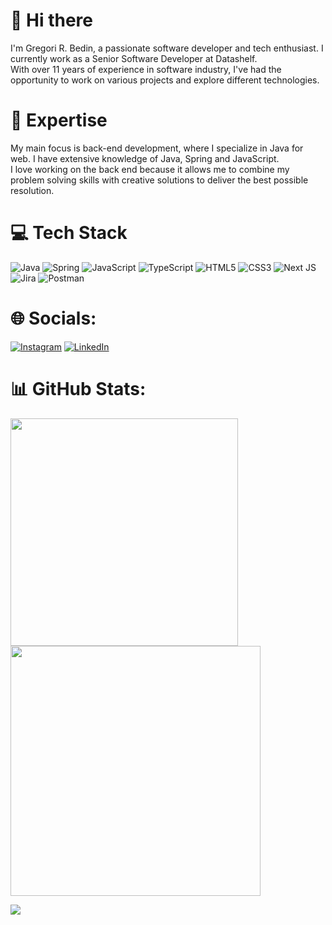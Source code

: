 # 👋 Hi there

I'm Gregori R. Bedin, a passionate software developer and tech enthusiast. I currently work as a Senior Software Developer at Datashelf. </br>
With over 11 years of experience in software industry, I've had the opportunity to work on various projects and explore different technologies.


# 🚀 Expertise

My main focus is back-end development, where I specialize in Java for web. I have extensive knowledge of Java, Spring and JavaScript. </br>
I love working on the back end because it allows me to combine my problem solving skills with creative solutions to deliver the best possible resolution.

# 💻 Tech Stack
![Java](https://img.shields.io/badge/Java-FF6C37?style=for-the-badge&logo=java&logoColor=white) ![Spring](https://img.shields.io/badge/spring-%2335495e.svg?style=for-the-badge&logo=spring&logoColor=%234FC08D) ![JavaScript](https://img.shields.io/badge/javascript-%23323330.svg?style=for-the-badge&logo=javascript&logoColor=%23F7DF1E) ![TypeScript](https://img.shields.io/badge/typescript-%23007ACC.svg?style=for-the-badge&logo=typescript&logoColor=white) ![HTML5](https://img.shields.io/badge/html5-%23E34F26.svg?style=for-the-badge&logo=html5&logoColor=white) ![CSS3](https://img.shields.io/badge/css3-%231572B6.svg?style=for-the-badge&logo=css3&logoColor=white) ![Next JS](https://img.shields.io/badge/Next-black?style=for-the-badge&logo=next.js&logoColor=white) ![Jira](https://img.shields.io/badge/jira-%230A0FFF.svg?style=for-the-badge&logo=jira&logoColor=white) ![Postman](https://img.shields.io/badge/Postman-FF6C37?style=for-the-badge&logo=postman&logoColor=white) 

# 🌐 Socials:
[![Instagram](https://img.shields.io/badge/Instagram-%23E4405F.svg?logo=Instagram&logoColor=white)](https://instagram.com/gregoribedin) [![LinkedIn](https://img.shields.io/badge/LinkedIn-%230077B5.svg?logo=linkedin&logoColor=white)](https://linkedin.com/in/gregori-ronchetti-bedin-04620b77)

# 📊 GitHub Stats:
<img src="https://github-readme-stats-wheat-two-53.vercel.app/api?username=xmiolo&theme=neon&hide_border=false&include_all_commits=false&count_private=false"  width="364px" />                    <img src="https://github-readme-streak-stats.herokuapp.com/?user=xmiolo&theme=neon&hide_border=false"  width="400px" />



![](https://github-readme-stats-wheat-two-53.vercel.app/api/top-langs/?username=xmiolo&theme=neon&hide_border=false&include_all_commits=false&count_private=false&layout=compact)
